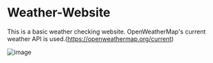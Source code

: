# Weather-Website

This is a basic weather checking website. 
OpenWeatherMap's current weather API is used.(https://openweathermap.org/current)

![image](https://user-images.githubusercontent.com/40299522/129680418-aa301656-1d55-44f6-98b1-cec6d70f4347.png)
